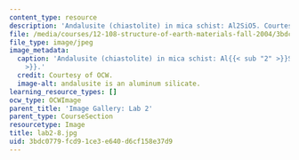 ```yaml
---
content_type: resource
description: 'Andalusite (chiastolite) in mica schist: Al2SiO5. Courtesy of OCW.'
file: /media/courses/12-108-structure-of-earth-materials-fall-2004/3bdc0779fcd91ce3e640d6cf158e37d9_lab2-8.jpg
file_type: image/jpeg
image_metadata:
  caption: 'Andalusite (chiastolite) in mica schist: Al{{< sub "2" >}}SiO{{< sub "5"
    >}}.'
  credit: Courtesy of OCW.
  image-alt: andalusite is an aluminum silicate.
learning_resource_types: []
ocw_type: OCWImage
parent_title: 'Image Gallery: Lab 2'
parent_type: CourseSection
resourcetype: Image
title: lab2-8.jpg
uid: 3bdc0779-fcd9-1ce3-e640-d6cf158e37d9
---
```

